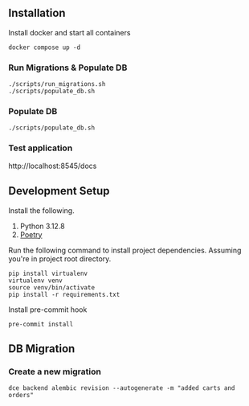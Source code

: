 ## Installation
Install docker and start all containers
```commandline
docker compose up -d
```

### Run Migrations & Populate DB
```commandline
./scripts/run_migrations.sh
./scripts/populate_db.sh
```

### Populate DB
```commandline
./scripts/populate_db.sh
```


### Test application
http://localhost:8545/docs


## Development Setup
Install the following.
1. Python 3.12.8
2. [Poetry](https://python-poetry.org/docs/#installation)

Run the following command to install project dependencies. Assuming you're in project root directory.
```commandline
pip install virtualenv
virtualenv venv
source venv/bin/activate
pip install -r requirements.txt
```

Install pre-commit hook
```commandline
pre-commit install
```

## DB Migration
### Create a new migration
```commandline
dce backend alembic revision --autogenerate -m "added carts and orders"
```
